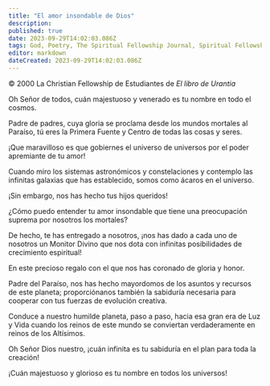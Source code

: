```yaml
---
title: "El amor insondable de Dios"
description: 
published: true
date: 2023-09-29T14:02:03.086Z
tags: God, Poetry, The Spiritual Fellowship Journal, Spiritual Fellowship, article
editor: markdown
dateCreated: 2023-09-29T14:02:03.086Z
---
```


<p class="v-card v-sheet theme--light grey lighten-3 px-2">© 2000 La Christian Fellowship de Estudiantes de <i>El libro de Urantia</i></p>


Oh Señor de todos, cuán majestuoso y venerado es tu
nombre en todo el cosmos.

Padre de padres, cuya gloria se proclama desde
los mundos mortales al Paraíso, tú eres la Primera
Fuente y Centro de todas las cosas y seres.

¡Que maravilloso es que gobiernes el universo
de universos por el poder apremiante de tu amor!

Cuando miro los sistemas astronómicos y
constelaciones y contemplo las infinitas
galaxias que has establecido, somos
como ácaros en el universo.

¡Sin embargo, nos has hecho tus hijos queridos!

¿Cómo puedo entender tu amor insondable
que tiene una preocupación suprema por nosotros los mortales?

De hecho, te has entregado a nosotros, ¡nos has dado
a cada uno de nosotros un Monitor Divino que nos dota
con infinitas posibilidades de crecimiento espiritual!

En este precioso regalo con el que nos has coronado
de gloria y honor.

Padre del Paraíso, nos has hecho mayordomos de
los asuntos y recursos de este planeta; proporciónanos
también la sabiduría necesaria para cooperar
con tus fuerzas de evolución creativa.

Conduce a nuestro humilde planeta, paso a paso, hacia esa gran
era de Luz y Vida cuando los reinos de este
mundo se conviertan verdaderamente en reinos de
los Altísimos.

Oh Señor Dios nuestro, ¡cuán infinita es tu sabiduría en el
plan para toda la creación!

¡Cuán majestuoso y glorioso es tu nombre en todos los
universos!

